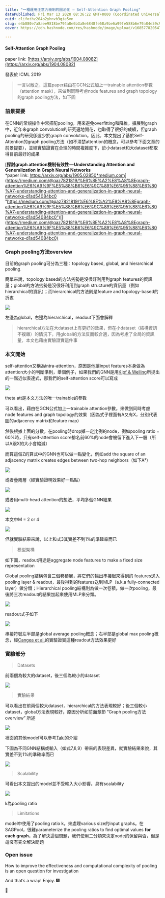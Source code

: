 ```yaml
---
title: "一種運用注意力機制的圖池化 — Self-Attention Graph Pooling"
datePublished: Fri Mar 13 2020 08:36:22 GMT+0000 (Coordinated Universal Time)
cuid: clifothz204o2yhnvb3gie5vn
slug: e4b880e7a8aee9818be794a8e6b3a8e6848fe58a9be6a99fe588b6e79a84e59c96e6b1a0e58c96-self-attention-graph-pooling-b33d20c68ef4
cover: https://cdn.hashnode.com/res/hashnode/image/upload/v1685778205478/2c1ba442-001b-4a6e-87cb-06e90a889c7a.png

---
```


#### Self-Attention Graph Pooling

paper link: [https://arxiv.org/abs/1904.08082](https://arxiv.org/abs/1904.08082)

發表於 ICML 2019

> 一言以敝之，這篇paper藉由在GCN公式加上一trainable attention參數（attention mask），來做到同時考慮node features and graph topology的graph pooling方法，如下圖

### 前景提要

在CNN的常規操作中常搭配pooling，用來避免overfitting和降維，擴展到graph中，近年來graph convolution的研究遍地開花，也取得了很好的成績，但graph pooling的研究卻遠少於graph convolution，因此，本文提出了基於Self-Attention的graph pooling方法（如不清楚attention的概念，可以參考下面文章的前景提要），並經實驗證實在合理的時間複雜度下，於小dataset和大dataset都取得目前最好的成果

[**探討graph attention機制有效性 — Understanding Attention and Generalization in Graph Neural Networks**  
*paper link: https://arxiv.org/abs/1905.02850*medium.com](https://medium.com/@qaz7821819/%E6%8E%A2%E8%A8%8Egraph-attention%E6%A9%9F%E5%88%B6%E6%9C%89%E6%95%88%E6%80%A7-understanding-attention-and-generalization-in-graph-neural-networks-d1ad54084bc0 "https://medium.com/@qaz7821819/%E6%8E%A2%E8%A8%8Egraph-attention%E6%A9%9F%E5%88%B6%E6%9C%89%E6%95%88%E6%80%A7-understanding-attention-and-generalization-in-graph-neural-networks-d1ad54084bc0")[](https://medium.com/@qaz7821819/%E6%8E%A2%E8%A8%8Egraph-attention%E6%A9%9F%E5%88%B6%E6%9C%89%E6%95%88%E6%80%A7-understanding-attention-and-generalization-in-graph-neural-networks-d1ad54084bc0)

### Graph pooling方法overview

目前的graph pooling可分為三種：topology based, global, and hierarchical pooling.

簡單來說，topology based的方法劣勢是沒很好利用到graph features的資訊量；global的方法劣勢是沒很好利用到graph structure的資訊量（例如hierarchical的資訊）；而hierarchical的方法則是feature and topology-based的折衷

![](https://cdn.hashnode.com/res/hashnode/image/upload/v1685778178737/57e79b86-f321-4e6d-a025-8d98ed0cc6db.jpeg)

左邊為global，右邊為hierarchical，readout下面會解釋

> hierarchical方法在大dataset上有更好的效果，但在小dataset（結構資訊不複雜）的情況下，用global的方法反而較合適，因為考慮了全局的資訊量，本文也藉由實驗證實這件事

### 本文開始

self-attention又稱為intra-attention，原因是他讓input features本身做為attention大小的判斷準則，舉個例子，如果我們的GNN是用[Kipf & Welling](https://arxiv.org/abs/1609.02907)所提出的一階近似表達式，那我們的self-attention score可以寫成

![](https://cdn.hashnode.com/res/hashnode/image/upload/v1685778180981/39f33f32-d47f-46d8-b16d-2190f0288cd1.png)

theta att是本文方法的唯一trainable的參數

可以看出，藉由在GCN公式加上一trainable attention參數，來做到同時考慮node features and graph topology的效果（因為式子裡面有A又有X，分別代表圖的adjacency matrix和feature map）

然後根據上面的分數，在pooling時drop掉一定比例的node，例如pooling ratio = 60%時，只有self-attention score排名前60%的node會被留下進入下一層（所以A跟X的大小會縮減）

而算這個Z的算式中的GNN也可以做一點變化，例如add the square of an adjacency matrix creates edges between two-hop neighbors（如下A²）

![](https://cdn.hashnode.com/res/hashnode/image/upload/v1685778182272/de0bc3dc-20fd-45cd-ab87-488cd23371d4.png)

或者疊兩層（經實驗證明效果好一點點）

![](https://cdn.hashnode.com/res/hashnode/image/upload/v1685778184609/e7efb2cf-2140-43e5-b1bb-cda217e0639a.png)

或者用multi-head attention的想法，平均多個GNN結果

![](https://cdn.hashnode.com/res/hashnode/image/upload/v1685778186805/57206092-5d5b-409e-adc5-dbb60e29dd4a.png)

本文中M = 2 or 4

![](https://cdn-images-1.medium.com/max/800/1*rLPSt1VOXONhl47Seh2lMg.png)

但就實驗結果來說，以上和式3其實差不到1%的準確率而已

> 模型架構

如下圖，readout用途是aggregate node features to make a fixed size representation

Global pooling結構包含三個卷積層，將它們的輸出串接起來得到的 features送入pooling layer & readout，最後得到的features送到MLP（a.k.a fully-connected layer）做分類；Hierarchical pooling結構則為做一次卷積，做一次pooling，最後將三次readout的結果加起來使用MLP來分類。

![](https://cdn-images-1.medium.com/max/800/0*deFwQTFrwVAxf9cv.jpg)

readout式子如下

![](https://cdn.hashnode.com/res/hashnode/image/upload/v1685778193394/30e83d50-1bcb-4b61-849f-847b0e01d8e0.png)

串接符號左半部是global average pooling概念；右半部是global max pooling概念，經[Cangea et al.](https://arxiv.org/abs/1811.01287)的實驗證實這種readout方法效果更好

### 實驗部分

> Datasets

前兩個為較大的dataset，後三個為較小的dataset

![](https://cdn-images-1.medium.com/max/800/0*Otl7w6ZGVZ0i9XN2.jpg)

> 實驗結果

可以看出在前兩個較大dataset，hierarchical的方法表現較好；後三個較小dataset，global方法表現較好，原因分析如前面章節 ”Graph pooling方法overview” 所述

![](https://cdn.hashnode.com/res/hashnode/image/upload/v1685778197079/12db97a7-8251-4e87-af5b-9a037d81e51e.jpeg)

裡面的其他model可以參考[Taki](https://zhuanlan.zhihu.com/p/104837556)的介紹

下圖為不同GNN結構或輸入（如式7,8,9）帶來的表現差異，就實驗結果來說，其實差不到1%的準確率而已

![](https://cdn.hashnode.com/res/hashnode/image/upload/v1685778200619/ee1c9ac6-bf0f-40da-b065-4461ca5c8391.jpeg)

> Scalability

可看出本文提出的model並不受輸入大小影響，具有scalability

![](https://cdn.hashnode.com/res/hashnode/image/upload/v1685778202913/7d3fc073-5c6b-4260-8778-699d14670eec.png)

k為pooling ratio

> Limitations

model中使用了pooling ratio k，來處理various size的input graphs。在SAGPool，很難parameterize the pooling ratios to find optimal values **for each graph**，為了解決這個問題，我們使用二分類來決定node的保留與否，但是這沒有完全解決問題

### Open issue

How to improve the effectiveness and computational complexity of pooling is an open question for investigation

And that’s a wrap! Enjoy. 🎆

👏
